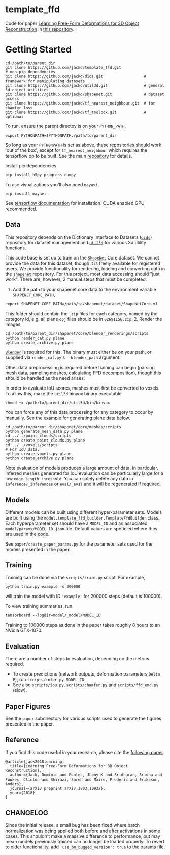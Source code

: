 # template_ffd
Code for paper [Learning Free-Form Deformations for 3D Object Reconstruction](https://arxiv.org/abs/1803.10932) in [this repository](https://github.com/jackd/template_ffd).

# Getting Started
```
cd /path/to/parent_dir
git clone https://github.com/jackd/template_ffd.git
# non-pip dependencies
git clone https://github.com/jackd/dids.git                  # framework for manipulating datasets
git clone https://github.com/jackd/util3d.git                # general 3d object utilities
git clone https://github.com/jackd/shapenet.git              # dataset access
git clone https://github.com/jackd/tf_nearest_neighbour.git  # for chamfer loss
git clone https://github.com/jackd/tf_toolbox.git            # optional
```
To run, ensure the parent directoy is on your `PYTHON_PATH`.
```
export PYTHONPATH=$PYTHONPATH:/path/to/parent_dir
```

So long as your `PYTHONPATH` is set as above, these repositories should work 'out of the box', except for `tf_nearest_neighbour` which requires the tensorflow op to be built. See the main [repository](https://github.com/jackd/tf_nearest_neighbour) for details.

Install pip dependencies
```
pip install h5py progress numpy
```

To use visualizations you'll also need `mayavi`.
```
pip install mayavi
```

See [tensorflow documentation](https://www.tensorflow.org/install/) for installation. CUDA enabled GPU recommended.

## Data
This repository depends on the Dictionary Interface to Datasets ([`dids`](https://github.com/jackd/dids.git)) repository for dataset management and [`util3d`](https://github.com/jackd/util3d.git) for various 3d utility functions.

This code base is set up to train on the [`ShapeNet`](https://www.shapenet.org/) Core dataset. We cannot provide the data for this dataset, though it is freely available for registered users. We provide functionality for rendering, loading and converting data in the [`shapenet`](https://github.com/jackd/shapenet) repository. For this project, most data accessing should "just work". There are, however, 2 manual steps that must be completed.

1. Add the path to your shapenet core data to the environment variable `SHAPENET_CORE_PATH`,
```
export SHAPENET_CORE_PATH=/path/to/shapenet/dataset/ShapeNetCore.v1
```
This folder should contain the `.zip` files for each category, named by the category id, e.g. all plane `obj` files should be in `02691156.zip`.
2. Render the images,
```
cd /path/to/parent_dir/shapenet/core/blender_renderings/scripts
python render_cat.py plane
python create_archive.py plane
```
[`Blender`](https://www.blender.org/) is required for this. The binary must either be on your path, or supplied via `render_cat.py`'s `--blender_path` argument.

Other data preprocessing is required before training can begin (parsing mesh data, sampling meshes, calculating FFD decomposition), though this should be handled as the need arises.

In order to evaluate IoU scores, meshes must first be converted to voxels. To allow this, make the `util3d` binvox binary executable
```
chmod +x /path/to/parent_dir/util3d/bin/binvox
```

You can force any of this data processing for any category to occur by manually. See the example for generating plane data below.
```
cd /path/to/parent_dir/shapenet/core/meshes/scripts
python generate_mesh_data.py plane
cd ../../point_clouds/scripts
python create_point_clouds.py plane
cd ../../voxels/scripts
# For IoU data.
python create_voxels.py plane
python create_archive.py plane
```

Note evaluation of models produces a large amount of data. In particular, inferred meshes generated for IoU evaluation can be particularly large for a low `edge_length_threshold`. You can safely delete any data in `inference/_inferences` or `eval/_eval` and it will be regenerated if required.

## Models
Different models can be built using different hyper-parameter sets. Models are built using the `model.template_ffd_builder.TemplateFfdBuilder` class. Each hyperparameter set should have a `MODEL_ID` and an associated `model/params/MODEL_ID.json` file. Default values are speficied where they are used in the code.

See `paper/create_paper_params.py` for the parameter sets used for the models presented in the paper.

## Training
Training can be done via the `scripts/train.py` script. For example,
```
python train.py example -s 200000
```
will train the model with ID `'example'` for 200000 steps (default is 100000).

To view training summaries, run
```
tensorboard --logdir=model/_model/MODEL_ID
```

Training to 100000 steps as done in the paper takes roughly 8 hours to an NVidia GTX-1070.

## Evaluation
There are a number of steps to evaluation, depending on the metrics required.
* To create predictions (network outputs, deformation parameters `Delta P`), run `scripts/infer.py MODEL_ID`
* See also `scripts/iou.py`, `scripts/chamfer.py` and `scripts/ffd_emd.py` (slow).

## Paper Figures
See the `paper` subdirectory for various scripts used to generate the figures presented in the paper.

## Reference
If you find this code useful in your research, please cite the [following paper](https://128.84.21.199/abs/1803.10932).
```
@article{jack2018learning,
  title={Learning Free-Form Deformations for 3D Object Reconstruction},
  author={Jack, Dominic and Pontes, Jhony K and Sridharan, Sridha and Fookes, Clinton and Shirazi, Sareh and Maire, Frederic and Eriksson, Anders},
  journal={arXiv preprint arXiv:1803.10932},
  year={2018}
}
```

## CHANGELOG
Since the initial release, a small bug has been fixed where batch normalization was being applied both before and after activations in some cases. This shouldn't make a massive difference to performance, but may mean models previously trained can no longer be loaded properly. To revert to older functionality, add `'use_bn_bugged_version': true` to the params file.
